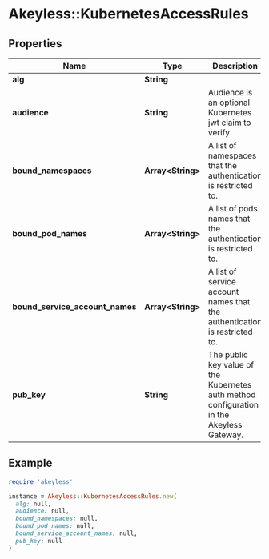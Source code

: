 # Akeyless::KubernetesAccessRules

## Properties

| Name | Type | Description | Notes |
| ---- | ---- | ----------- | ----- |
| **alg** | **String** |  | [optional] |
| **audience** | **String** | Audience is an optional Kubernetes jwt claim to verify | [optional] |
| **bound_namespaces** | **Array&lt;String&gt;** | A list of namespaces that the authentication is restricted to. | [optional] |
| **bound_pod_names** | **Array&lt;String&gt;** | A list of pods names that the authentication is restricted to. | [optional] |
| **bound_service_account_names** | **Array&lt;String&gt;** | A list of service account names that the authentication is restricted to. | [optional] |
| **pub_key** | **String** | The public key value of the Kubernetes auth method configuration in the Akeyless Gateway. | [optional] |

## Example

```ruby
require 'akeyless'

instance = Akeyless::KubernetesAccessRules.new(
  alg: null,
  audience: null,
  bound_namespaces: null,
  bound_pod_names: null,
  bound_service_account_names: null,
  pub_key: null
)
```

